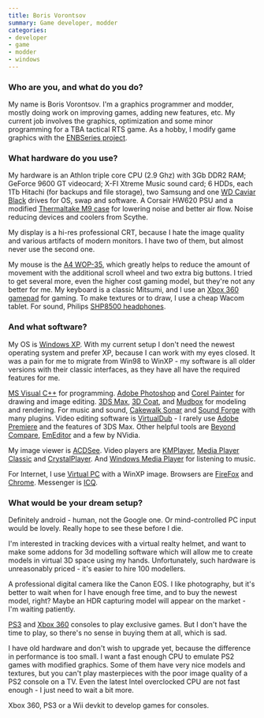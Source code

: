 ```yaml
---
title: Boris Vorontsov
summary: Game developer, modder
categories:
- developer
- game
- modder
- windows
---
```


### Who are you, and what do you do?

My name is Boris Vorontsov. I'm a graphics programmer and modder, mostly doing work on improving games, adding new features, etc. My current job involves the graphics, optimization and some minor programming for a TBA tactical RTS game. As a hobby, I modify game graphics with the [ENBSeries project](http://enbdev.com/description_en.htm "Boris' mod project.").

### What hardware do you use?

My hardware is an Athlon triple core CPU (2.9 Ghz) with 3Gb DDR2 RAM; GeForce 9600 GT videocard; X-FI Xtreme Music sound card; 6 HDDs, each 1Tb Hitachi (for backups and file storage), two Samsung and one [WD Caviar Black][caviar-black] drives for OS, swap and software. A Corsair HW620 PSU and a modified [Thermaltake M9 case][m9-vi1000] for lowering noise and better air flow. Noise reducing devices and coolers from Scythe. 

My display is a hi-res professional CRT, because I hate the image quality and various artifacts of modern monitors. I have two of them, but almost never use the second one.

My mouse is the [A4 WOP-35][wop-35], which greatly helps to reduce the amount of movement with the additional scroll wheel and two extra big buttons. I tried to get several more, even the higher cost gaming model, but they're not any better for me. My keyboard is a classic Mitsumi, and I use an [Xbox 360 gamepad][xbox-360-controller-for-windows] for gaming. To make textures or to draw, I use a cheap Wacom tablet. For sound, Philips [SHP8500 headphones][shp8500-00].

### And what software?

My OS is [Windows XP][windows-xp]. With my current setup I don't need the newest operating system and prefer XP, because I can work with my eyes closed. It was a pain for me to migrate from Win98 to WinXP - my software is all older versions with their classic interfaces, as they have all have the required features for me.

[MS Visual C++][visual-c-plusplus] for programming. [Adobe Photoshop][photoshop] and [Corel Painter][painter] for drawing and image editing. [3DS Max][3ds-max], [3D Coat][3d-coat], and [Mudbox][] for modeling and rendering. For music and sound, [Cakewalk Sonar][sonar] and [Sound Forge][sound-forge] with many plugins. Video editing software is [VirtualDub][] - I rarely use [Adobe Premiere][premiere] and the features of 3DS Max. Other helpful tools are [Beyond Compare][beyond-compare], [EmEditor][] and a few by NVidia.

My image viewer is [ACDSee][]. Video players are [KMPlayer][], [Media Player Classic][media-player-classic] and [CrystalPlayer][]. And [Windows Media Player][windows-media-player] for listening to music.

For Internet, I use [Virtual PC][virtual-pc] with a WinXP image. Browsers are [FireFox][] and [Chrome][]. Messenger is [ICQ][].

### What would be your dream setup?

Definitely android - human, not the Google one. Or mind-controlled PC input would be lovely. Really hope to see these before I die.

I'm interested in tracking devices with a virtual realty helmet, and want to make some addons for 3d modelling software which will allow me to create models in virtual 3D space using my hands. Unfortunately, such hardware is unreasonably priced - it's easier to hire 100 modellers.

A professional digital camera like the Canon EOS. I like photography, but it's better to wait when for I have enough free time, and to buy the newest model, right? Maybe an HDR capturing model will appear on the market - I'm waiting patiently.

[PS3][] and [Xbox 360][xbox-360] consoles to play exclusive games. But I don't have the time to play, so there's no sense in buying them at all, which is sad.

I have old hardware and don't wish to upgrade yet, because the difference in performance is too small. I want a fast enough CPU to emulate PS2 games with modified graphics. Some of them have very nice models and textures, but you can't play masterpieces with the poor image quality of a PS2 console on a TV. Even the latest Intel overclocked CPU are not fast enough - I just need to wait a bit more.

Xbox 360, PS3 or a Wii devkit to develop games for consoles.

[caviar-black]: https://www.amazon.com/Western-Digital-Caviar-Internal-Desktop/dp/B004CSIG1G "An internal hard disk for desktop machines."
[m9-vi1000]: https://lanoc.org/review/hardware/cases/1166 "A PC tower case."
[ps3]: http://us.playstation.com/PS3/ "A shiny gaming console from Sony."
[shp8500-00]: https://www.amazon.co.uk/Philips-SHP8500-00-Stereo-Headphones/dp/B000JU5CX6 "Headphones."
[wop-35]: http://www.a4tech.com/product.asp?cid=197&scid=197&id=22 "A multi-button mouse."
[xbox-360-controller-for-windows]: http://www.microsoft.com/hardware/en-us/p/xbox-360-controller-for-windows "A video game controller."
[xbox-360]: http://www.xbox.com:80/en-US/Xbox360 "A gaming console."
[3d-coat]: https://3dcoat.com/home/ "3D digital sculpting software."
[3ds-max]: https://www.autodesk.com/products/3ds-max/overview "3D modelling and animation software."
[acdsee]: https://www.acdsee.com/en/products/acdsee "An image and photo manager."
[beyond-compare]: http://www.scootersoftware.com/features.php "File and folder comparison and syncing software for Windows."
[chrome]: https://www.google.com/intl/en/chrome/browser/ "A WebKit-based browser, where each tab runs in its own thread."
[crystalplayer]: http://www.crystalreality.com/cp/ "A video player for Windows."
[emeditor]: https://www.emeditor.com/ "A text editor for Window."
[firefox]: https://www.mozilla.org/en-US/firefox/new/ "A cross-platform open-source web browser."
[icq]: https://en.wikipedia.org/wiki/ICQ "An ancient instant messaging client."
[kmplayer]: https://en.wikipedia.org/wiki/The_KMPlayer "A media player for Windows."
[media-player-classic]: https://en.wikipedia.org/wiki/Media_Player_Classic "A media player for Windows."
[mudbox]: https://www.autodesk.com/products/mudbox/overview "3D digital sculpting and painting software."
[painter]: https://www.painterartist.com/en/product/paint-program/ "Digital art software."
[photoshop]: https://www.adobe.com/products/photoshop.html "A bitmap image editor."
[premiere]: https://www.adobe.com/products/premiere.html "A video editing suite."
[sonar]: http://www.cakewalk.com/products/sonar/ "Audio editing software."
[sound-forge]: http://www.sonycreativesoftware.com/soundforgepro "Audio editing software."
[virtual-pc]: https://en.wikipedia.org/wiki/Windows_Virtual_PC "Windows emulation software, for Windows."
[virtualdub]: http://www.virtualdub.org/ "A video capture and processing tool for Windows."
[visual-c-plusplus]: https://msdn.microsoft.com/en-us/library/aa187916.aspx "An IDE for Windows software development."
[windows-media-player]: https://en.wikipedia.org/wiki/Windows_Media_Player "Audio/media jukebox software."
[windows-xp]: https://en.wikipedia.org/wiki/Windows_XP "An operating system for x86 computers."
